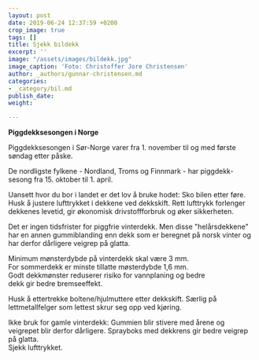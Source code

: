 ```yaml
---
layout: post
date: 2019-06-24 12:37:59 +0200
crop_image: true
tags: []
title: Sjekk bildekk
excerpt: ''
image: "/assets/images/bildekk.jpg"
image_caption: 'Foto: Christoffer Jore Christensen'
author: _authors/gunnar-christensen.md
categories:
- _category/bil.md
publish_date: 
weight: 

---
```

**Piggdekksesongen i Norge**

Piggdekksesongen i Sør-Norge varer fra 1. november til og med første søndag etter påske.

De nordligste fylkene - Nordland, Troms og Finnmark - har piggdekk-sesong fra 15. oktober til 1. april.

Uansett hvor du bor i landet er det lov å bruke hodet: Sko bilen etter føre. Husk å justere lufttrykket i dekkene ved dekkskift. Rett lufttrykk forlenger dekkenes levetid, gir økonomisk drivstoffforbruk og øker sikkerheten.

Det er ingen tidsfrister for piggfrie vinterdekk. Men disse "helårsdekkene" har en annen gummiblanding enn dekk som er beregnet på norsk vinter og har derfor dårligere veigrep på glatta.

Minimum mønsterdybde på vinterdekk skal være 3 mm.  
For sommerdekk er minste tillatte møsterdybde 1,6 mm.  
Godt dekkmønster reduserer risiko for vannplaning og bedre  
dekk gir bedre bremseeffekt.

Husk å ettertrekke boltene/hjulmuttere etter dekkskift. Særlig på lettmetallfelger som lettest skrur seg opp ved kjøring.

Ikke bruk for gamle vinterdekk: Gummien blir stivere med årene og veigrepet blir derfor dårligere. Sprayboks med dekkrens gir bedre veigrep på glatta.  
Sjekk lufttrykket.